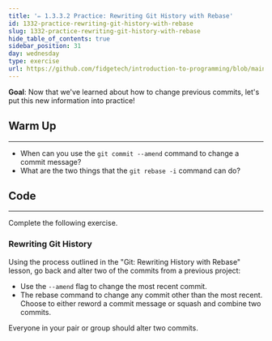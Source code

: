 ```yaml
---
title: '✏️ 1.3.3.2 Practice: Rewriting Git History with Rebase'
id: 1332-practice-rewriting-git-history-with-rebase
slug: 1332-practice-rewriting-git-history-with-rebase
hide_table_of_contents: true
sidebar_position: 31
day: wednesday
type: exercise
url: https://github.com/fidgetech/introduction-to-programming/blob/main/3b_classwork_practice_git_rebase.md
---
```


**Goal**:  Now that we've learned about how to change previous commits, let's put this new information into practice!

## Warm Up
<hr />

* When can you use the `git commit --amend` command to change a commit message?
* What are the two things that the `git rebase -i` command can do?

## Code
<hr />

Complete the following exercise.

### Rewriting Git History

Using the process outlined in the "Git: Rewriting History with Rebase" lesson, go back and alter two of the commits from a previous project: 

* Use the `--amend` flag to change the most recent commit.
* The rebase command to change any commit other than the most recent. Choose to either reword a commit message or squash and combine two commits. 

Everyone in your pair or group should alter two commits.
